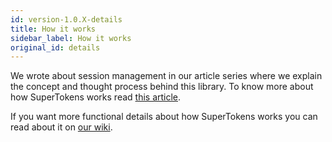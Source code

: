 ```yaml
---
id: version-1.0.X-details
title: How it works
sidebar_label: How it works
original_id: details
---
```


We wrote about session management in our article series where we explain the concept and thought process behind this library. To know more about how SuperTokens works read <a href="https://supertokens.io/blog/the-best-way-to-securely-manage-user-sessions" target="_blank" class="highlighted-link">this article</a>.

If you want more functional details about how SuperTokens works you can read about it on <a href="https://github.com/supertokens/home/wiki/Implementation-logic" target="_blank" class="highlighted-link">our wiki</a>.
